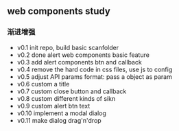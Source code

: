 web components study
---

### 渐进增强
* v0.1 init repo, build basic scanfolder
* v0.2 done alert web components basic feature
* v0.3 add alert components btn and callback
* v0.4 remove the hard code in css files, use js to config
* v0.5 adjust API params format: pass a object as param
* v0.6 custom a title
* v0.7 custom close button and callback
* v0.8 custom different kinds of sikn
* v0.9 custom alert btn text
* v0.10 implement a modal dialog
* v0.11 make dialog drag'n'drop